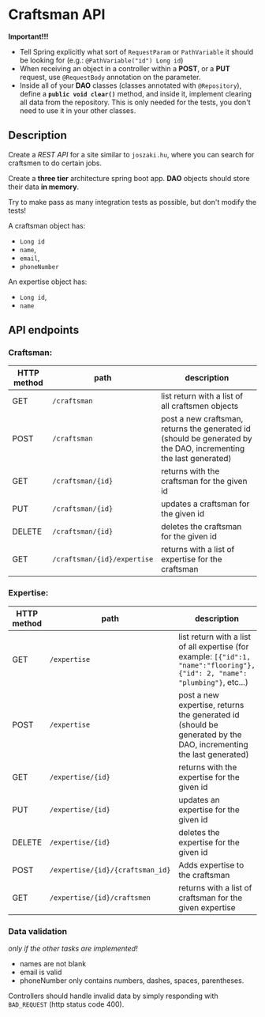 # Craftsman API

**Important!!!**
- Tell Spring explicitly what sort of `RequestParam` or `PathVariable` it should be looking for (e.g.: `@PathVariable("id") Long id`)
- When receiving an object in a controller within a **POST**, or a **PUT** request, use `@RequestBody` annotation on the parameter.
- Inside all of your **DAO** classes (classes annotated with `@Repository`), define a **`public void clear()`** method, and inside it, implement clearing all data from the repository. This is only needed for the tests, you don't need to use it in your other classes.

## Description

Create a *REST API* for a site similar to `joszaki.hu`, where you can search for craftsmen to do certain jobs.

Create a **three tier** architecture spring boot app. **DAO** objects should store their data **in memory**.

Try to make pass as many integration tests as possible, but don't modify the tests!

A craftsman object has:

- `Long id`
- `name`,
- `email`,
- `phoneNumber`

An expertise object has:
- `Long id`,
- `name`

## API endpoints

### Craftsman:

| HTTP method | path                        | description                                                                                                      |
|-------------|-----------------------------|------------------------------------------------------------------------------------------------------------------|
| GET         | `/craftsman`                | list return with a list of all craftsmen objects                                                                 |
| POST        | `/craftsman`                | post a new craftsman, returns the generated id (should be generated by the DAO, incrementing the last generated) |
| GET         | `/craftsman/{id}`           | returns with the craftsman for the given id                                                                      |
| PUT         | `/craftsman/{id}`           | updates a craftsman for the given id                                                                             |
| DELETE      | `/craftsman/{id}`           | deletes the craftsman for the given id                                                                           |
| GET         | `/craftsman/{id}/expertise` | returns with a list of expertise for the craftsman                                                               |

### Expertise:
| HTTP method | path                             | description                                                                                                                   |
|-------------|----------------------------------|-------------------------------------------------------------------------------------------------------------------------------|
| GET         | `/expertise`                     | list return with a list of all expertise (for example: `[{"id":1, "name":"flooring"}, {"id": 2, "name": "plumbing"}`, etc...) |
| POST        | `/expertise`                     | post a new expertise, returns the generated id (should be generated by the DAO, incrementing the last generated)              |
| GET         | `/expertise/{id}`                | returns with the expertise for the given id                                                                                   |
| PUT         | `/expertise/{id}`                | updates an expertise for the given id                                                                                         |
| DELETE      | `/expertise/{id}`                | deletes the expertise for the given id                                                                                        |
| POST        | `/expertise/{id}/{craftsman_id}` | Adds expertise to the craftsman                                                                                               |
| GET         | `/expertise/{id}/craftsmen`      | returns with a list of craftsman for the given expertise                                                                      |

### Data validation

*only if the other tasks are implemented!*

- names are not blank
- email is valid
- phoneNumber only contains numbers, dashes, spaces, parentheses.

Controllers should handle invalid data by simply responding with `BAD_REQUEST` (http status code 400).